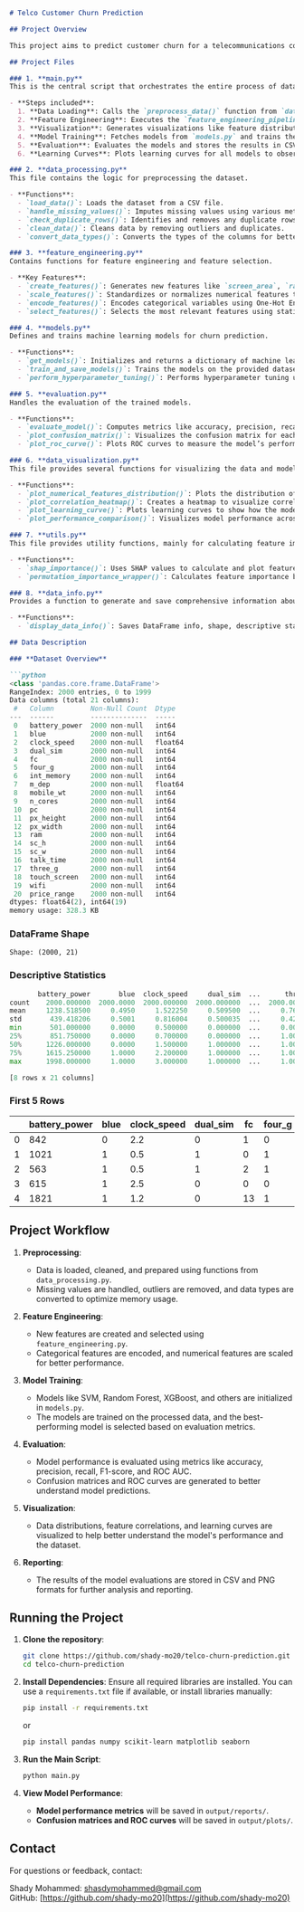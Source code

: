 ```markdown
# Telco Customer Churn Prediction

## Project Overview

This project aims to predict customer churn for a telecommunications company using machine learning models. The dataset used contains information about customer demographics, services subscribed to, account details, and whether the customer churned or not. The goal is to build and evaluate models that can accurately predict whether a customer will churn.

## Project Files

### 1. **main.py**
This is the central script that orchestrates the entire process of data loading, preprocessing, model training, and evaluation.

- **Steps included**:
  1. **Data Loading**: Calls the `preprocess_data()` function from `data_processing.py` to load and clean the dataset.
  2. **Feature Engineering**: Executes the `feature_engineering_pipeline()` to create new features and prepare data for modeling.
  3. **Visualization**: Generates visualizations like feature distributions and correlation matrices using functions from `data_visualization.py`.
  4. **Model Training**: Fetches models from `models.py` and trains them on the processed data.
  5. **Evaluation**: Evaluates the models and stores the results in CSV and graphical format.
  6. **Learning Curves**: Plots learning curves for all models to observe performance over the training process.

### 2. **data_processing.py**
This file contains the logic for preprocessing the dataset.

- **Functions**:
  - `load_data()`: Loads the dataset from a CSV file.
  - `handle_missing_values()`: Imputes missing values using various methods (KNN, mean, etc.).
  - `check_duplicate_rows()`: Identifies and removes any duplicate rows.
  - `clean_data()`: Cleans data by removing outliers and duplicates.
  - `convert_data_types()`: Converts the types of the columns for better memory and performance.

### 3. **feature_engineering.py**
Contains functions for feature engineering and feature selection.

- **Key Features**:
  - `create_features()`: Generates new features like `screen_area`, `ram_to_int_memory_ratio`, etc.
  - `scale_features()`: Standardizes or normalizes numerical features to bring them to a similar scale.
  - `encode_features()`: Encodes categorical variables using One-Hot Encoding.
  - `select_features()`: Selects the most relevant features using statistical methods like `SelectKBest`.

### 4. **models.py**
Defines and trains machine learning models for churn prediction.

- **Functions**:
  - `get_models()`: Initializes and returns a dictionary of machine learning models (SVM, Random Forest, XGBoost, etc.).
  - `train_and_save_models()`: Trains the models on the provided dataset and saves them for future use.
  - `perform_hyperparameter_tuning()`: Performs hyperparameter tuning using `GridSearchCV` or `RandomizedSearchCV`.

### 5. **evaluation.py**
Handles the evaluation of the trained models.

- **Functions**:
  - `evaluate_model()`: Computes metrics like accuracy, precision, recall, F1-score, and ROC AUC for each model.
  - `plot_confusion_matrix()`: Visualizes the confusion matrix for each model.
  - `plot_roc_curve()`: Plots ROC curves to measure the model’s performance in distinguishing between churn and non-churn customers.

### 6. **data_visualization.py**
This file provides several functions for visualizing the data and model results.

- **Functions**:
  - `plot_numerical_features_distribution()`: Plots the distribution of numerical features to explore the data.
  - `plot_correlation_heatmap()`: Creates a heatmap to visualize correlations between different features.
  - `plot_learning_curve()`: Plots learning curves to show how the model's performance improves with more data.
  - `plot_performance_comparison()`: Visualizes model performance across different evaluation metrics.

### 7. **utils.py**
This file provides utility functions, mainly for calculating feature importance.

- **Functions**:
  - `shap_importance()`: Uses SHAP values to calculate and plot feature importance for each model.
  - `permutation_importance_wrapper()`: Calculates feature importance by measuring the decrease in model accuracy after shuffling each feature.

### 8. **data_info.py**
Provides a function to generate and save comprehensive information about the dataset.

- **Functions**:
  - `display_data_info()`: Saves DataFrame info, shape, descriptive statistics, and first 5 rows to a text file.

## Data Description

### **Dataset Overview**

```python
<class 'pandas.core.frame.DataFrame'>
RangeIndex: 2000 entries, 0 to 1999
Data columns (total 21 columns):
 #   Column         Non-Null Count  Dtype  
---  ------         --------------  -----  
 0   battery_power  2000 non-null   int64  
 1   blue           2000 non-null   int64  
 2   clock_speed    2000 non-null   float64
 3   dual_sim       2000 non-null   int64  
 4   fc             2000 non-null   int64  
 5   four_g         2000 non-null   int64  
 6   int_memory     2000 non-null   int64  
 7   m_dep          2000 non-null   float64
 8   mobile_wt      2000 non-null   int64  
 9   n_cores        2000 non-null   int64  
 10  pc             2000 non-null   int64  
 11  px_height      2000 non-null   int64  
 12  px_width       2000 non-null   int64  
 13  ram            2000 non-null   int64  
 14  sc_h           2000 non-null   int64  
 15  sc_w           2000 non-null   int64  
 16  talk_time      2000 non-null   int64  
 17  three_g        2000 non-null   int64  
 18  touch_screen   2000 non-null   int64  
 19  wifi           2000 non-null   int64  
 20  price_range    2000 non-null   int64  
dtypes: float64(2), int64(19)
memory usage: 328.3 KB
```

### **DataFrame Shape**

```
Shape: (2000, 21)
```

### **Descriptive Statistics**

```python
       battery_power       blue  clock_speed     dual_sim  ...      three_g  touch_screen         wifi  price_range
count    2000.000000  2000.0000  2000.000000  2000.000000  ...  2000.000000   2000.000000  2000.000000  2000.000000
mean     1238.518500     0.4950     1.522250     0.509500  ...     0.761500      0.503000     0.507000     1.500000
std       439.418206     0.5001     0.816004     0.500035  ...     0.426273      0.500116     0.500076     1.118314
min       501.000000     0.0000     0.500000     0.000000  ...     0.000000      0.000000     0.000000     0.000000
25%       851.750000     0.0000     0.700000     0.000000  ...     1.000000      0.000000     0.000000     0.750000
50%      1226.000000     0.0000     1.500000     1.000000  ...     1.000000      1.000000     1.000000     1.500000
75%      1615.250000     1.0000     2.200000     1.000000  ...     1.000000      1.000000     1.000000     2.250000
max      1998.000000     1.0000     3.000000     1.000000  ...     1.000000      1.000000     1.000000     3.000000

[8 rows x 21 columns]
```

### **First 5 Rows**

|   | battery_power | blue | clock_speed | dual_sim | fc | four_g | int_memory | m_dep | mobile_wt | n_cores | pc | px_height | px_width | ram | sc_h | sc_w | talk_time | three_g | touch_screen | wifi | price_range |
|---|---------------|------|-------------|----------|----|--------|------------|-------|-----------|---------|----|-----------|----------|-----|------|------|-----------|---------|--------------|------|-------------|
| 0 | 842           | 0    | 2.2         | 0        | 1  | 0      | 64         | 0.6   | 86        | 2       | 16 | 9         | 67       | 4   | 7    | 7    | 19        | 0       | 0            | 1    | 1           |
| 1 | 1021          | 1    | 0.5         | 1        | 0  | 1      | 32         | 0.0   | 58        | 2       | 16 | 12        | 76       | 3   | 3    | 3    | 7         | 1       | 1            | 0    | 2           |
| 2 | 563           | 1    | 0.5         | 1        | 2  | 1      | 16         | 0.3   | 73        | 4       | 16 | 8         | 57       | 2   | 2    | 2    | 9         | 1       | 1            | 0    | 2           |
| 3 | 615           | 1    | 2.5         | 0        | 0  | 0      | 64         | 0.4   | 89        | 4       | 16 | 11        | 68       | 4   | 8    | 8    | 11        | 1       | 0            | 0    | 2           |
| 4 | 1821          | 1    | 1.2         | 0        | 13 | 1      | 256        | 0.7   | 86        | 2       | 16 | 7         | 63       | 8   | 2    | 2    | 15        | 1       | 1            | 0    | 1           |

## Project Workflow

1. **Preprocessing**: 
   - Data is loaded, cleaned, and prepared using functions from `data_processing.py`.
   - Missing values are handled, outliers are removed, and data types are converted to optimize memory usage.

2. **Feature Engineering**: 
   - New features are created and selected using `feature_engineering.py`.
   - Categorical features are encoded, and numerical features are scaled for better performance.

3. **Model Training**: 
   - Models like SVM, Random Forest, XGBoost, and others are initialized in `models.py`.
   - The models are trained on the processed data, and the best-performing model is selected based on evaluation metrics.

4. **Evaluation**: 
   - Model performance is evaluated using metrics like accuracy, precision, recall, F1-score, and ROC AUC.
   - Confusion matrices and ROC curves are generated to better understand model predictions.

5. **Visualization**:
   - Data distributions, feature correlations, and learning curves are visualized to help better understand the model's performance and the dataset.

6. **Reporting**: 
   - The results of the model evaluations are stored in CSV and PNG formats for further analysis and reporting.

## Running the Project

1. **Clone the repository**:
   ```bash
   git clone https://github.com/shady-mo20/telco-churn-prediction.git
   cd telco-churn-prediction
   ```

2. **Install Dependencies**:
   Ensure all required libraries are installed. You can use a `requirements.txt` file if available, or install libraries manually:
   ```bash
   pip install -r requirements.txt
   ```
   or
   ```bash
   pip install pandas numpy scikit-learn matplotlib seaborn
   ```

3. **Run the Main Script**:
   ```bash
   python main.py
   ```

4. **View Model Performance**:
   - **Model performance metrics** will be saved in `output/reports/`.
   - **Confusion matrices and ROC curves** will be saved in `output/plots/`.

## Contact

For questions or feedback, contact:

Shady Mohammed: [shasdymohammed@gmail.com](mailto:shasdymohammed@gmail.com)  
GitHub: [https://github.com/shady-mo20](https://github.com/shady-mo20)
